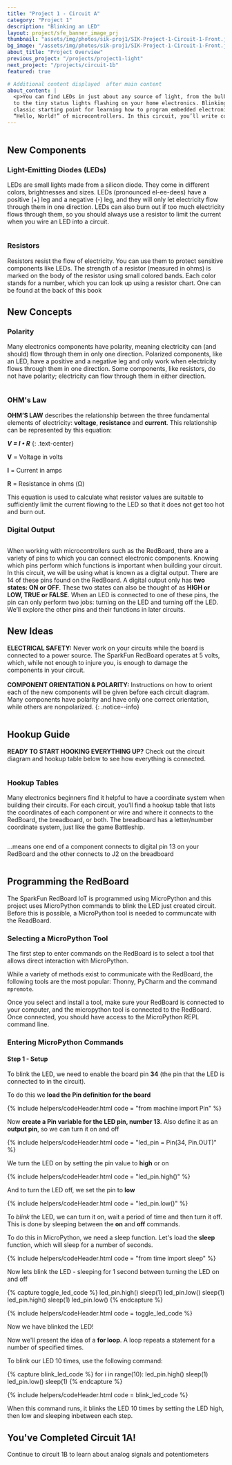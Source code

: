```yaml
---
title: "Project 1 - Circuit A"
category: "Project 1"
description: "Blinking an LED"
layout: project/sfe_banner_image_prj
thumbnail: "assets/img/photos/sik-proj1/SIK-Project-1-Circuit-1-Front.jpg"
bg_image: "/assets/img/photos/sik-proj1/SIK-Project-1-Circuit-1-Front.jpg"
about_title: "Project Overview"
previous_project: "/projects/project1-light"
next_project: "/projects/circuit-1b"
featured: true

# Additional content displayed  after main content
about_content: |
  <p>You can find LEDs in just about any source of light, from the bulbs lighting your home
  to the tiny status lights flashing on your home electronics. Blinking an LED is the
  classic starting point for learning how to program embedded electronics. It’s the
  “Hello, World!” of microcontrollers. In this circuit, you’ll write code that makes an LED blink on and off. </p>
---
```


<figure class="itooltip itooltip-dark hover-scale rounded" title='<p class="mb-0">Circuit 1A - what is needed</p>'>
    <img src="/assets/img/photos/sik-proj1/sik-demo-prj1-ca-need.png"  alt="" />
</figure>

## New Components

### Light-Emitting Diodes (LEDs)

LEDs are small lights made from a silicon diode. They come in different colors, brightnesses and sizes. LEDs (pronounced el-ee-dees)
have a positive (+) leg and a negative (-) leg, and they will only let electricity flow
through them in one direction. LEDs can also burn out if too much electricity flows
through them, so you should always use a resistor to limit the current when you wire
an LED into a circuit.

<figure class="itooltip itooltip-dark hover-scale rounded" title='<p class="mb-0">LEDs</p>'>
    <img src="/assets/img/photos/sik-proj1/sik-docs-prj1-ca-leds.png"  alt="" />
</figure>

### Resistors

Resistors resist the flow of electricity. You can use them to protect sensitive
components like LEDs. The strength of a resistor (measured in ohms) is marked on
the body of the resistor using small colored bands. Each color stands for a number,
which you can look up using a resistor chart. One can be found at the back of this book

## New Concepts

### Polarity

Many electronics components have polarity, meaning electricity can (and
should) flow through them in only one direction. Polarized components, like an LED, have a positive and a negative leg and only work when electricity flows
through them in one direction. Some components, like resistors,
do not have polarity; electricity can flow through them in either direction.

<figure class="itooltip itooltip-dark hover-scale rounded" title='<p class="mb-0">Polarity</p>'>
    <img src="/assets/img/photos/sik-proj1/sik-docs-prj1-ca-polo.png"  alt="" />
</figure>


### OHM's Law

**OHM’S LAW** describes the relationship between the three fundamental elements of electricity: **voltage**, **resistance** and **current**. This relationship can be represented by this equation:

***V = I • R***
{: .text-center}

**V** = Voltage in volts

**I** = Current in amps

**R** = Resistance in ohms (Ω)

This equation is used to calculate what resistor values are suitable to sufficiently limit the current flowing to the LED so that it does not get too hot and burn out.

### Digital Output 

<figure class="itooltip itooltip-dark hover-scale rounded" title='<p class="mb-0">Digital Output Pins</p>'>
    <img src="/assets/img/photos/sik-proj1/sik-demo-prj1-ca-digout.png"  alt="" />
</figure>

When working with microcontrollers such as the RedBoard, there are a variety of pins to which you can connect electronic components. Knowing which pins perform which functions is important when building your circuit. In this circuit, we will be using what is known as a digital output. There are 14 of these pins found on the RedBoard. A digital output only has **two states: ON or OFF**. These two states can also be thought of as **HIGH or LOW, TRUE or FALSE**. When an LED is connected to one of these pins, the pin can only perform two jobs: turning on the LED and turning off the LED. We’ll explore the other pins and their functions in later circuits.


##  New Ideas

**ELECTRICAL SAFETY:** Never work on your circuits while the board is connected to
a power source. The SparkFun RedBoard operates at 5 volts, which, while not enough to
injure you, is enough to damage the components in your circuit. <br><br> **COMPONENT ORIENTATION & POLARITY:** Instructions on how to orient each of
the new components will be given before each circuit diagram. Many components have
polarity and have only one correct orientation, while others are nonpolarized.
{: .notice--info}

<figure class="itooltip itooltip-dark hover-scale rounded" title='<p class="mb-0">New Ideas</p>'>
    <img src="/assets/img/photos/sik-proj1/sik-demo-prj1-ca-new-ideas1.png"  alt="" />
</figure>


## Hookup Guide

**READY TO START HOOKING EVERYTHING UP?** Check out the circuit diagram and
hookup table below to see how everything is connected.

<figure class="itooltip itooltip-dark hover-scale rounded" title='<p class="mb-0">Hookup Diagram</p>'>
    <img src="/assets/img/photos/sik-proj1/sik-demo-prj1-ca-hookup-diag.jpg"  alt="" />
</figure>

### Hookup Tables

Many electronics beginners find it helpful to have a coordinate system when building their circuits. For each circuit, you’ll find a hookup table that lists the coordinates of each component or wire and where it connects to the RedBoard, the breadboard, or both. The breadboard has a letter/number coordinate system, just
like the game Battleship.

<figure class="itooltip itooltip-dark hover-scale rounded" title='<p class="mb-0">Hookup Diagram Example</p>'>
    <img src="/assets/img/photos/sik-proj1/sik-demo-prj1-ca-hu-ex.png"  alt="" />
</figure>

…means one end of a component connects to digital pin 13 on your RedBoard and
the other connects to J2 on the breadboard

<figure class="itooltip itooltip-dark hover-scale rounded" title='<p class="mb-0">Hookup Diagram</p>'>
    <img src="/assets/img/photos/sik-proj1/sik-demo-prj1-ca-hu-table.png"  alt="" />
</figure>


## Programming the RedBoard

The SparkFun RedBoard IoT is programmed using MicroPython and this project uses MicroPython commands to blink the LED just created circuit.  Before this is possible, a MicroPython tool is needed to communcate with the ReadBoard.

### Selecting a MicroPython Tool

The first step to enter commands on the RedBoard is to select a tool that allows direct interaction with MicroPython. 

While a variety of methods exist to communicate with the RedBoard, the following tools are the most popular: Thonny, PyCharm and the command `mpremote`.



Once you select and install a tool, make sure your RedBoard is connected to your computer, and the micropython tool is connected to the RedBoard. Once connected, you should have access to the MicroPython REPL command line.

### Entering MicroPython Commands

#### Step 1 - Setup

To blink the LED, we need to enable the board pin **34** (the pin that the LED is connected to in the circuit).  

To do this we **load the Pin definition for the board**

{% 
    include helpers/codeHeader.html 
    code = "from machine import Pin"
%}

Now **create a Pin variable for the LED pin, number 13**. Also define it as an **output pin**, so we can turn it on and off

{% 
    include helpers/codeHeader.html 
    code = "led_pin = Pin(34, Pin.OUT)"
%}

We turn the LED on by setting the pin value to **high** or on

{% 
    include helpers/codeHeader.html 
    code = "led_pin.high()"
%}

And to turn the LED off, we set the pin to **low**

{% 
    include helpers/codeHeader.html 
    code = "led_pin.low()"
%}

To *blink* the LED, we can turn it on, wait a period of time and then turn it off. This is done by sleeping between the **on** and **off** commands. 

To do this in MicroPython, we need a sleep function. Let's load the **sleep** function, which will sleep for a number of seconds.

{% 
    include helpers/codeHeader.html 
    code = "from time import sleep"
%}

Now lets blink the LED - sleeping for 1 second between turning the LED on and off

{% capture toggle_led_code %}
led_pin.high()
sleep(1)
led_pin.low()
sleep(1)
led_pin.high()
sleep(1)
led_pin.low()
{% endcapture %}

{% 
    include helpers/codeHeader.html 
    code = toggle_led_code
%}

Now we have blinked the LED! 

Now we'll present the idea of a **for loop**. A loop repeats a statement for a number of specified times. 

To blink our LED 10 times, use the following command:

{% capture blink_led_code %}
for i in range(10):
    led_pin.high()
    sleep(1)
    led_pin.low()
    sleep(1)
{% endcapture %}

{% 
    include helpers/codeHeader.html 
    code = blink_led_code
%}

When this command runs, it blinks the LED 10 times by setting the LED high, then low and sleeping inbetween each step. 

## You've Completed Circuit 1A!

Continue to circuit 1B to learn about analog signals and potentiometers


<figure class="itooltip itooltip-dark hover-scale rounded" title='<p class="mb-0">Next - Circuit 1B</p>'>
    <img src="/assets/img/photos/sik-proj1/sik-demo-prj1-ca-next.png"  alt="" />
</figure>

